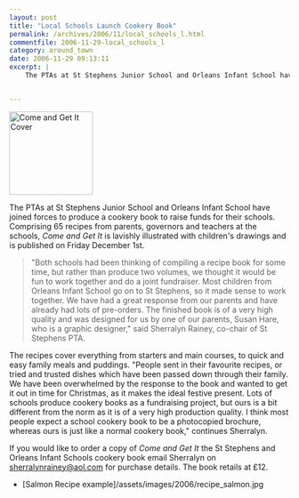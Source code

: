 ```yaml
---
layout: post
title: "Local Schools Launch Cookery Book"
permalink: /archives/2006/11/local_schools_l.html
commentfile: 2006-11-29-local_schools_l
category: around_town
date: 2006-11-29 09:13:11
excerpt: |
    The PTAs at St Stephens Junior School and Orleans Infant School have joined forces to produce a cookery book to raise funds for their schools. Comprising 65 recipes from parents, governors and teachers at the schools, _Come and Get It_ is lavishly illustrated with children's drawings and is published on Friday December 1st.


---
```


<a href="/assets/images/2006/come_get_it_cover.jpg"><img src="/assets/images/2006/come_get_it_cover-thumb.jpg" width="150" height="150" alt="Come and Get It Cover" class="photo right" /></a>

The PTAs at St Stephens Junior School and Orleans Infant School have joined forces to produce a cookery book to raise funds for their schools. Comprising 65 recipes from parents, governors and teachers at the schools, <em>Come and Get It</em> is lavishly illustrated with children's drawings and is published on Friday December 1st.

> "Both schools had been thinking of compiling a recipe book for some time, but rather than produce two volumes, we thought it would be fun to work together and do a joint fundraiser. Most children from Orleans Infant School go on to St Stephens, so it made sense to work together. We have had a great response from our parents and have already had lots of pre-orders. The finished book is of a very high quality and was designed for us by one of our parents, Susan Hare, who is a graphic designer," said Sherralyn Rainey, co-chair of St Stephens PTA.

The recipes cover everything from starters and main courses, to quick and easy family meals and puddings. "People sent in their favourite recipes, or tried and trusted dishes which have been passed down through their family. We have been overwhelmed by the response to the book and wanted to get it out in time for Christmas, as it makes the ideal festive present. Lots of schools produce cookery books as a fundraising project, but ours is a bit different from the norm as it is of a very high production quality. I think most people expect a school cookery book to be a photocopied brochure, whereas ours is just like a normal cookery book," continues Sherralyn.

If you would like to order a copy of <em>Come and Get It</em> the St Stephens and Orleans Infant Schools cookery book email Sherralyn on [sherralynrainey@aol.com](mailto:sherralynrainey@aol.com) for purchase details. The book retails at £12.

- [Salmon Recipe example]/assets/images/2006/recipe_salmon.jpg
